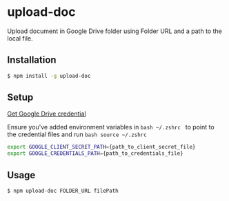 # upload-doc
Upload document in Google Drive folder using Folder URL and a path to the local file.


## Installation
```bash
$ npm install -g upload-doc
```


## Setup
[Get Google Drive credential](https://github.com/dstil/google-drive-data-provider#obtaining-google-developer-project--oauth-credentials)

Ensure you've added environment variables in ```bash ~/.zshrc ``` to point to the credential files and run ```bash source ~/.zshrc ```


```bash
export GOOGLE_CLIENT_SECRET_PATH={path_to_client_secret_file}
export GOOGLE_CREDENTIALS_PATH={path_to_credentials_file}
```


## Usage
```bash
$ npm upload-doc FOLDER_URL filePath
```
